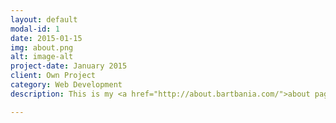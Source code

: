 ```yaml
---
layout: default
modal-id: 1
date: 2015-01-15
img: about.png
alt: image-alt
project-date: January 2015
client: Own Project
category: Web Development
description: This is my <a href="http://about.bartbania.com/">about page</a> created in JQuery with the use of <a href="http://jcubic.pl" target="_blank">Jakub Jankiewicz Terminal Emulator</a>.

---
```

